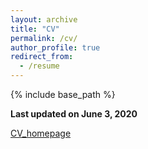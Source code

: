 ```yaml
---
layout: archive
title: "CV"
permalink: /cv/
author_profile: true
redirect_from:
  - /resume
---
```


{% include base_path %}

**Last updated on June 3, 2020**

[CV_homepage](./CV.pdf )


